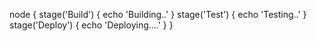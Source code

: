 node {
stage('Build') {
echo 'Building..'
}
stage('Test') {
echo 'Testing..'
}
stage('Deploy') {
echo 'Deploying....'
}
}